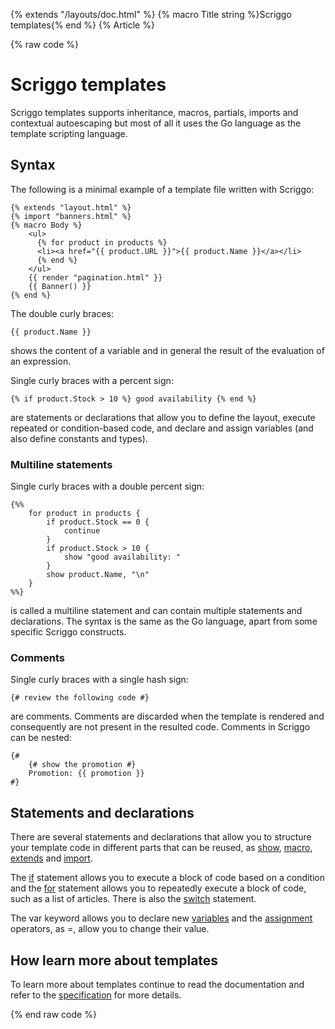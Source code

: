 {% extends "/layouts/doc.html" %}
{% macro Title string %}Scriggo templates{% end %}
{% Article %}

{% raw code %}

# Scriggo templates

Scriggo templates supports inheritance, macros, partials, imports and contextual autoescaping but most of all it uses
the Go language as the template scripting language.

## Syntax

The following is a minimal example of a template file written with Scriggo:

```
{% extends "layout.html" %}
{% import "banners.html" %}
{% macro Body %}
    <ul>
      {% for product in products %}
      <li><a href="{{ product.URL }}">{{ product.Name }}</a></li>
      {% end %}
    </ul>
    {{ render "pagination.html" }}
    {{ Banner() }}
{% end %}
```

The double curly braces:

```
{{ product.Name }}
```

shows the content of a variable and in general the result of the evaluation of an expression.

Single curly braces with a percent sign:

```
{% if product.Stock > 10 %} good availability {% end %}
```

are statements or declarations that allow you to define the layout, execute repeated or condition-based code, and
declare and assign variables (and also define constants and types).

### Multiline statements

Single curly braces with a double percent sign:

```
{%%
    for product in products {
        if product.Stock == 0 {
            continue
        }
        if product.Stock > 10 {
            show "good availability: "
        }
        show product.Name, "\n"
    }
%%}
```

is called a multiline statement and can contain multiple statements and declarations. The syntax is the same as the Go
language, apart from some specific Scriggo constructs.

### Comments

Single curly braces with a single hash sign:

```scriggo
{# review the following code #}
```

are comments. Comments are discarded when the template is rendered and consequently are not present in the resulted
code. Comments in Scriggo can be nested:

```scriggo
{#
    {# show the promotion #}
    Promotion: {{ promotion }}
#}
``` 

## Statements and declarations

There are several statements and declarations that allow you to structure your template code in different parts that
can be reused, as [show](/templates/show-render#show), [macro](/templates/macro),
[extends](/templates/extends-and-import#extends) and [import](/templates/extends-and-import#import).

The [if](/templates/if-for-switch#if) statement allows you to execute a block of code based on a condition and the
[for](/templates/if-for-switch#for) statement allows you to repeatedly execute a block of code, such as a list of 
articles. There is also the [switch](/templates/if-for-switch#switch) statement.

The var keyword allows you to declare new [variables](/templates/variables) and the
[assignment](/templates/variables#assignment) operators, as =, allow you to change their value.

## How learn more about templates

To learn more about templates continue to read the documentation and refer to the [specification](/templates/specification) for more details.  

{% end raw code %}
